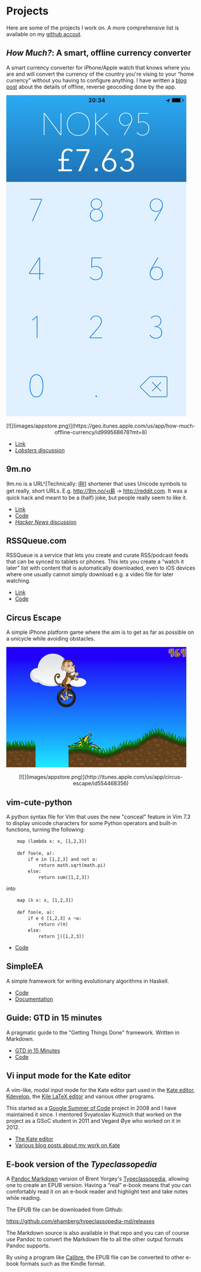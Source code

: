 # Projects

Here are some of the projects I work on. A more comprehensive list is available
on my [github accout](https://github.com/ehamberg/).

## *How Much?*: A smart, offline currency converter

A smart currency converter for iPhone/Apple watch that knows where you are and
will convert the currency of the country you're vising to your “home currency”
without you having to configure anything. I have written a [blog
post](https://hamberg.no/erlend/posts/2015-10-22-geocoding.html) about the
details of offline, reverse geocoding done by the app.

![How Much? screenshot](images/howmuch.png)

<div style="text-align: center; margin-top: 1em;">
[![](images/appstore.png)](https://geo.itunes.apple.com/us/app/how-much-offline-currency/id999568678?mt=8)
</div>

- [Link](https://gethowmuch.com/)
- [*Lobsters* discussion](https://lobste.rs/s/notli7/how_much_the_smart_offline_currency_converter_for_ios_and_watchos)

## 9m.no

9m.no is a URL^[Technically:
[IRI](https://en.wikipedia.org/wiki/Internationalized_resource_identifier)]
shortener that uses Unicode symbols to get really, short URLs. E.g.
<http://9m.no/ብ易> → <http://reddit.com>. It was a quick hack and meant to be
a (half) joke, but people really seem to like it.

- [Link](http://9m.no)
- [Code](https://github.com/ehamberg/9m)
- [*Hacker News* discussion](https://news.ycombinator.com/item?id=7783239)

## RSSQueue.com

RSSQueue is a service that lets you create and curate RSS/podcast feeds that can
be synced to tablets or phones. This lets you create a “watch it later” list
with content that is automatically downloaded, even to iOS devices where one
usually cannot simply download e.g. a video file for later watching.

- [Link](http://rssqueue.com)
- [Code](https://github.com/ehamberg/rssqueue)

## Circus Escape

A simple iPhone platform game where the aim is to get as far as possible on a
unicycle while avoiding obstacles.

![Circus Escape screenshot](images/circusescape.png)

<div style="text-align: center; margin-top: 1em;">
[![](images/appstore.png)](http://itunes.apple.com/us/app/circus-escape/id554468356)
</div>

## vim-cute-python

A python syntax file for Vim that uses the new "conceal" feature in Vim 7.3 to
display unicode characters for some Python operators and built-in functions,
turning the following:

~~~{.python}
    map (lambda x: x, [1,2,3])

    def foo(e, a):
        if e in [1,2,3] and not a:
            return math.sqrt(math.pi)
        else:
            return sum([1,2,3])
~~~

into

~~~{.python}
    map (λ x: x, [1,2,3])

    def foo(e, a):
        if e ∈ [1,2,3] ∧ ¬a:
            return √(π)
        else:
            return ∑([1,2,3])
~~~

- [Code](https://github.com/ehamberg/vim-cute-python)

## SimpleEA

A simple framework for writing evolutionary algorithms in Haskell.

- [Code](https://github.com/ehamberg/simpleea)
- [Documentation](http://hackage.haskell.org/package/SimpleEA)

## Guide: GTD in 15 minutes

A pragmatic guide to the "Getting Things Done" framework. Written in Markdown.

- [GTD in 15 Minutes](http://hamberg.no/gtd)
- [Code](https://github.com/ehamberg/gtdguide)

## Vi input mode for the Kate editor

A vim-like, modal input mode for the Kate editor part used in the [Kate
editor](http://kate-editor.org/), [Kdevelop](http://kdevelop.org), the [Kile
LaTeX editor](http://kile.sourceforge.net/) and various other programs.

This started as a [Google Summer of Code](http://code.google.com/soc/) project
in 2008 and I have maintained it since. I mentored Svyatoslav Kuzmich that
worked on the project as a GSoC student in 2011 and Vegard Øye who worked on it
in 2012.

- [The Kate editor](http://kate-editor.org/)
- [Various blog posts about my work on Kate](/tags/kate.html)

## E-book version of the *Typeclassopedia*

A [Pandoc Markdown](http://johnmacfarlane.net/pandoc/) version of Brent Yorgey's
[Typeclassopedia](http://www.haskell.org/haskellwiki/Typeclassopedia), allowing
one to create an EPUB version. Having a “real” e-book means that you can
comfortably read it on an e-book reader and highlight text and take notes while
reading.

The EPUB file can be downloaded from Github:

<https://github.com/ehamberg/typeclassopedia-md/releases>

The Markdown source is also available in that repo and you can of course
use Pandoc to convert the Markdown file to all the other output formats
Pandoc supports.

By using a program like [Calibre](http://calibre-ebook.com), the EPUB file can
be converted to other e-book formats such as the Kindle format.

